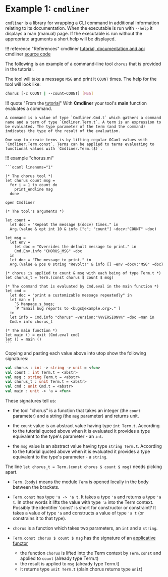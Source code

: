 # Example 1: `cmdliner`

`cmdliner` is a library for wrapping a CLI command in additional information relating to its documentation. When the executable is run with `--help` it displays a man (manual) page. If the executable is run without the appropriate arguments a short help will be displayed.

!!! reference "References"
    cmdliner [tutorial, documentation and api](https://erratique.ch/software/cmdliner/doc/)    
    cmdliner [source code](https://github.com/dbuenzli/cmdliner)
    
The following is an example of a command-line tool `chorus` that is provided in the tutorial.

The tool will take a message `MSG` and print it `COUNT` times. The help for the tool  will look like:

```bash
chorus [-c COUNT | --count=COUNT] [MSG]
```
!!! quote "From the [tutorial](https://erratique.ch/software/cmdliner/doc/tutorial.html)"
    With **Cmdliner** your tool's **main** function evaluates a command.
    
    A command is a value of type `Cmdliner.Cmd.t` which gathers a command name and a term of type `Cmdliner.Term.t`. A term is an expression to be evaluated. The type parameter of the term (and the command) indicates the type of the result of the evaluation.
    
    One way to create terms is by lifting regular OCaml values with `Cmdliner.Term.const`. Terms can be applied to terms evaluating to functional values with `Cmdliner.Term.($)`.

!!! example "chorus.ml"

    ```ocaml linenums="1"

    (* The chorus tool *)
    let chorus count msg = 
      for i = 1 to count do 
        print_endline msg 
      done

    open Cmdliner    

    (* The tool's arguments *)
    
    let count =
      let doc = "Repeat the message $(docv) times." in
      Arg.(value & opt int 10 & info ["c"; "count"] ~docv:"COUNT" ~doc)
    
    let msg =
      let env =
        let doc = "Overrides the default message to print." in
        Cmd.Env.info "CHORUS_MSG" ~doc
      in
      let doc = "The message to print." in
      Arg.(value & pos 0 string "Revolt!" & info [] ~env ~docv:"MSG" ~doc)
    
    (* chorus is applied to count & msg with each being of type Term.t *)
    let chorus_t = Term.(const chorus $ count $ msg)  
    
    (* The command that is evaluated by Cmd.eval in the main function *)
    let cmd =
      let doc = "print a customizable message repeatedly" in
      let man = [
        `S Manpage.s_bugs;
        `P "Email bug reports to <bugs@example.org>." ]
      in
      let info = Cmd.info "chorus" ~version:"%‌%VERSION%%" ~doc ~man in
      Cmd.v info chorus_t
    
    (* The main function *)
    let main () = exit (Cmd.eval cmd)
    let () = main ()
    ```
    
Copying and pasting each value above into utop show the following signatures:

```ocaml
val chorus : int -> string -> unit = <fun>
val count : int Term.t = <abstr>
val msg : string Term.t = <abstr>
val chorus_t : unit Term.t = <abstr>
val cmd : unit Cmd.t = <abstr>
val main : unit -> 'a = <fun>
```
These signatures tell us:

- the tool "chorus" is a function that takes an integer (the `count` parameter) and a string (the `msg` parameter) and returns unit.

- the `count` value is an abstract value having type `int Term.t`. According to the tutorial quoted above when it is evaluated it provides a type equivalent to the type's parameter - an `int`.

- the `msg` value is an abstract value having type `string Term.t`. According to the tutorial quoted above when it is evaluated it provides a type equivalent to the type's parameter - a `string`.

The line `let chorus_t = Term.(const chorus $ count $ msg)` needs picking apart.

- `Term.(body)` means the module `Term` is opened locally in the body between the brackets. 

- `Term.const` has type `'a -> 'a t`.  It takes a type `'a` and returns a type `'a t`. In other words it lifts the value with type `'a` into the Term context. Possibly the identifier 'const' is short for constructor or constraint? It takes a value of type `'a` and constructs a value of type `'a t` (or constrains it to that type).

- `chorus` is a function which takes two parameters, an `int` and a `string`.

- `Term.const chorus $ count $ msg` has the signature of an [applicative functor](../../Modules/applicative.md)
  - the function `chorus` is lifted into the Term context by `Term.const` and applied to `count` (already type Term.t)
  - the result is applied to `msg` (already type Term.t)
  - it returns type `unit Term.t` (plain chorus returns type `unit`)

